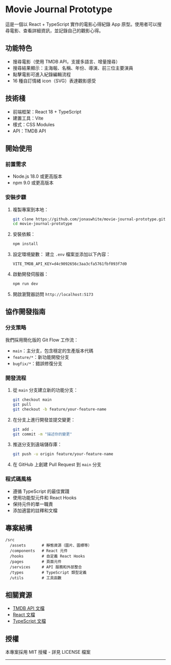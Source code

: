 # Movie Journal Prototype

這是一個以 React + TypeScript 實作的電影心得紀錄 App 原型。使用者可以搜尋電影、查看詳細資訊，並記錄自己的觀影心得。

## 功能特色

- 搜尋電影（使用 TMDB API，支援多語言、增量搜尋）
- 搜尋結果顯示：主海報、名稱、年份、導演、前三位主要演員
- 點擊電影可進入紀錄編輯流程
- 16 種自訂情緒 icon（SVG）表達觀影感受

## 技術棧

- 前端框架：React 18 + TypeScript
- 建置工具：Vite
- 樣式：CSS Modules
- API：TMDB API

## 開始使用

### 前置需求

- Node.js 18.0 或更高版本
- npm 9.0 或更高版本

### 安裝步驟

1. 複製專案到本地：

   ```bash
   git clone https://github.com/jonaswhite/movie-journal-prototype.git
   cd movie-journal-prototype
   ```

2. 安裝依賴：

   ```bash
   npm install
   ```

3. 設定環境變數：
   建立 `.env` 檔案並添加以下內容：

   ```
   VITE_TMDB_API_KEY=d4c9092656c3aa3cfa5761fbf093f7d0
   ```

4. 啟動開發伺服器：

   ```bash
   npm run dev
   ```

5. 開啟瀏覽器訪問 `http://localhost:5173`

## 協作開發指南

### 分支策略

我們採用簡化版的 Git Flow 工作流：

- `main`：主分支，包含穩定的生產版本代碼
- `feature/*`：新功能開發分支
- `bugfix/*`：錯誤修復分支

### 開發流程

1. 從 `main` 分支建立新的功能分支：

   ```bash
   git checkout main
   git pull
   git checkout -b feature/your-feature-name
   ```

2. 在分支上進行開發並提交變更：

   ```bash
   git add .
   git commit -m "描述你的變更"
   ```

3. 推送分支到遠端儲存庫：

   ```bash
   git push -u origin feature/your-feature-name
   ```

4. 在 GitHub 上創建 Pull Request 到 `main` 分支

### 程式碼風格

- 遵循 TypeScript 的最佳實踐
- 使用功能型元件和 React Hooks
- 保持元件的單一職責
- 添加適當的註釋和文檔

## 專案結構

```
/src
  /assets       # 靜態資源（圖片、圖標等）
  /components   # React 元件
  /hooks        # 自定義 React Hooks
  /pages        # 頁面元件
  /services     # API 服務和外部整合
  /types        # TypeScript 類型定義
  /utils        # 工具函數
```

## 相關資源

- [TMDB API 文檔](https://developers.themoviedb.org/3)
- [React 文檔](https://reactjs.org/docs/getting-started.html)
- [TypeScript 文檔](https://www.typescriptlang.org/docs/)

## 授權

本專案採用 MIT 授權 - 詳見 LICENSE 檔案

---

